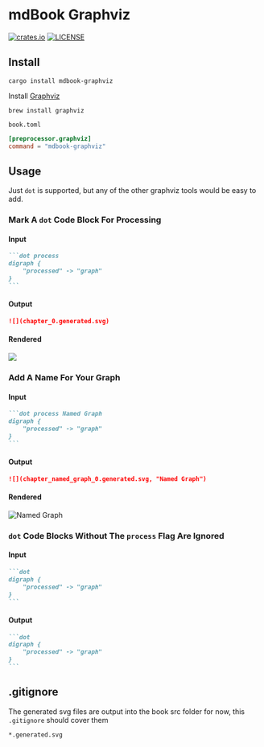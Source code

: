 # mdBook Graphviz

[![crates.io](https://img.shields.io/crates/v/mdbook-graphviz.svg)](https://crates.io/crates/mdbook-graphviz)
[![LICENSE](https://img.shields.io/github/license/dylanowen/mdbook-graphviz.svg)](LICENSE)

## Install

```
cargo install mdbook-graphviz
```

Install [Graphviz](https://graphviz.gitlab.io/download/)
```
brew install graphviz
```

`book.toml`
```toml
[preprocessor.graphviz]
command = "mdbook-graphviz"
```

## Usage

Just `dot` is supported, but any of the other graphviz tools would be easy to add.

### Mark A `dot` Code Block For Processing

#### Input
~~~markdown
```dot process
digraph {
    "processed" -> "graph"
}
```
~~~

#### Output
~~~markdown
![](chapter_0.generated.svg)
~~~

#### Rendered
![](sample_0.generated.svg)

### Add A Name For Your Graph

#### Input
~~~markdown
```dot process Named Graph
digraph {
    "processed" -> "graph"
}
```
~~~

#### Output
~~~markdown
![](chapter_named_graph_0.generated.svg, "Named Graph")
~~~

#### Rendered
![](sample_0.generated.svg "Named Graph")

### `dot` Code Blocks Without The `process` Flag Are Ignored

#### Input
~~~markdown
```dot
digraph {
    "processed" -> "graph"
}
```
~~~

#### Output
~~~markdown
```dot
digraph {
    "processed" -> "graph"
}
```
~~~

## .gitignore

The generated svg files are output into the book src folder for now, this `.gitignore` should cover them

```
*.generated.svg
```
